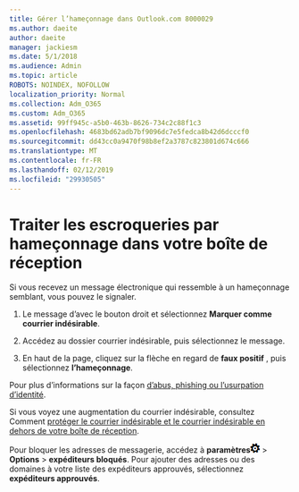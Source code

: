 ```yaml
---
title: Gérer l’hameçonnage dans Outlook.com 8000029
ms.author: daeite
author: daeite
manager: jackiesm
ms.date: 5/1/2018
ms.audience: Admin
ms.topic: article
ROBOTS: NOINDEX, NOFOLLOW
localization_priority: Normal
ms.collection: Adm_O365
ms.custom: Adm_O365
ms.assetid: 99ff945c-a5b0-463b-8626-734c2c88f1c3
ms.openlocfilehash: 4683bd62adb7bf9096dc7e5fedca8b42d6dcccf0
ms.sourcegitcommit: dd43cc0a9470f98b8ef2a3787c823801d674c666
ms.translationtype: MT
ms.contentlocale: fr-FR
ms.lasthandoff: 02/12/2019
ms.locfileid: "29930505"
---
```

# <a name="deal-with-phishing-scams-in-your-inbox"></a>Traiter les escroqueries par hameçonnage dans votre boîte de réception

Si vous recevez un message électronique qui ressemble à un hameçonnage semblant, vous pouvez le signaler.
  
1. Le message d’avec le bouton droit et sélectionnez **Marquer comme courrier indésirable**. 
    
2. Accédez au dossier courrier indésirable, puis sélectionnez le message.
    
3. En haut de la page, cliquez sur la flèche en regard de **faux positif** , puis sélectionnez **l’hameçonnage**. 
    
Pour plus d’informations sur la façon [d’abus, phishing ou l’usurpation d’identité](https://go.microsoft.com/fwlink/p/?linkid=873139).
  
Si vous voyez une augmentation du courrier indésirable, consultez Comment [protéger le courrier indésirable et le courrier indésirable en dehors de votre boîte de réception](https://go.microsoft.com/fwlink/p/?linkid=873140).
  
Pour bloquer les adresses de messagerie, accédez à **paramètres**![paramètres](media/f4b2e798-fff1-4a14-931f-5677a4543b58.png) \> **Options** \> **expéditeurs bloqués**. Pour ajouter des adresses ou des domaines à votre liste des expéditeurs approuvés, sélectionnez **expéditeurs approuvés**. 
  

